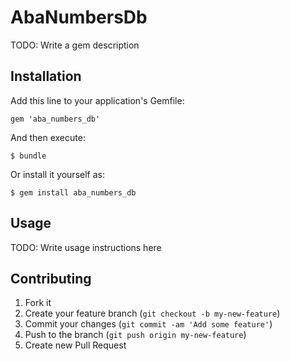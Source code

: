 # AbaNumbersDb

TODO: Write a gem description

## Installation

Add this line to your application's Gemfile:

    gem 'aba_numbers_db'

And then execute:

    $ bundle

Or install it yourself as:

    $ gem install aba_numbers_db

## Usage

TODO: Write usage instructions here

## Contributing

1. Fork it
2. Create your feature branch (`git checkout -b my-new-feature`)
3. Commit your changes (`git commit -am 'Add some feature'`)
4. Push to the branch (`git push origin my-new-feature`)
5. Create new Pull Request
